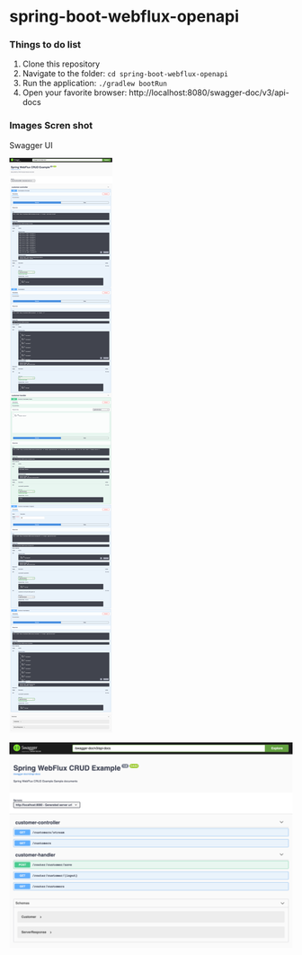 # spring-boot-webflux-openapi

### Things to do list

1. Clone this repository
2. Navigate to the folder: `cd spring-boot-webflux-openapi`
3. Run the application: `./gradlew bootRun`
4. Open your favorite browser: http://localhost:8080/swagger-doc/v3/api-docs

### Images Scren shot

Swagger UI

![Swagger UI](img/Swagger%20UI.png "Swagger UI")

![Swagger UI](img/Swagger%20UI1.png "Swagger UI")
